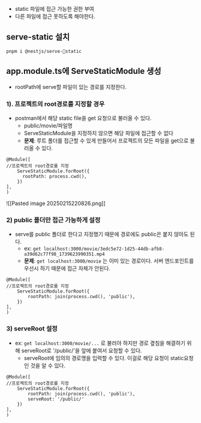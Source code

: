 - static 파일에 접근 가능한 권한 부여
- 다른 파일에 접근 못하도록 해야한다.
## serve-static 설치
`pnpm i @nestjs/serve-static `

## app.module.ts에 ServeStaticModule 생성
- rootPath에 serve할 파일이 있는 경로를 지정한다.

### 1). 프로젝트의 root경로를 지정할 경우
- postman에서 해당 static file을 get 요청으로 불러올 수 있다.
	- public/movie/파일명
	- ServeStaticModule을 지정하지 않으면 해당 파일에 접근할 수 없다
	- **문제**: 루트 폴더를 접근할 수 있게 만들어서 프로젝트의 모든 파일을 get으로 불러올 수 있다. 
```node
@Module([
//프로젝트의 root경로를 지정
	ServeStaticModule.forRoot({  
	  rootPath: process.cwd(),  
	})
],
)
```

![[Pasted image 20250215220826.png]]

### 2) public 폴더만 접근 가능하게 설정
- serve를 public 폴더로 한다고 지정했기 때문에 경로에도 public은 붙지 않아도 된다.
	- ex: `get localhost:3000/movie/3edc5e72-1d25-44db-afb8-a39d62c77f98_1739623990351.mp4`
	- **문제**: `get localhost:3000/movie` 는 이미 있는 경로이다. 서버 엔드포인트를 우선시 하기 때문에 접근 자체가 안된다.

```node
@Module([
//프로젝트의 root경로를 지정
	ServeStaticModule.forRoot({  
		rootPath: join(process.cwd(), 'public'),
	})
],
)
```

### 3) serveRoot 설정
- ex: `get localhost:3000/movie/...` 로 불러야 하지만 경로 곂침을 해결하기 위해 serveRoot로 '/public/'을 앞에 붙여서 요청할 수 있다.
	- serveRoot에 임의의 경로명을 입력할 수 있다. 이걸로 해당 요청이 static요청인 것을 알 수 있다.

```node
@Module([
//프로젝트의 root경로를 지정
	ServeStaticModule.forRoot({  
		rootPath: join(process.cwd(), 'public'),
		serveRoot: '/public/'
	})
],
)
```